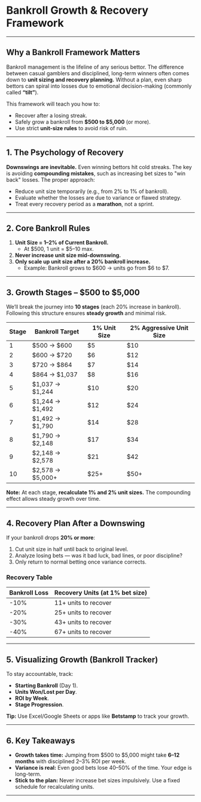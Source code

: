 # Bankroll Growth & Recovery Framework

---

## Why a Bankroll Framework Matters

Bankroll management is the lifeline of any serious bettor. The difference between casual gamblers and disciplined, long-term winners often comes down to **unit sizing and recovery planning.** Without a plan, even sharp bettors can spiral into losses due to emotional decision-making (commonly called **“tilt”**).

This framework will teach you how to:
- Recover after a losing streak.
- Safely grow a bankroll from **$500 to $5,000** (or more).
- Use strict **unit-size rules** to avoid risk of ruin.

---

## 1. The Psychology of Recovery

**Downswings are inevitable.** Even winning bettors hit cold streaks. The key is avoiding **compounding mistakes**, such as increasing bet sizes to "win back" losses. The proper approach:
- Reduce unit size temporarily (e.g., from 2% to 1% of bankroll).
- Evaluate whether the losses are due to variance or flawed strategy.
- Treat every recovery period as a **marathon**, not a sprint.

---

## 2. Core Bankroll Rules

1. **Unit Size = 1–2% of Current Bankroll.**
   - At $500, 1 unit = $5–10 max.
2. **Never increase unit size mid-downswing.**
3. **Only scale up unit size after a 20% bankroll increase.**
   - Example: Bankroll grows to $600 → units go from $6 to $7.

---

## 3. Growth Stages – $500 to $5,000

We’ll break the journey into **10 stages** (each 20% increase in bankroll). Following this structure ensures **steady growth** and minimal risk.

| **Stage** | **Bankroll Target** | **1% Unit Size** | **2% Aggressive Unit Size** |
|-----------|---------------------|------------------|-----------------------------|
| 1         | $500 → $600         | $5               | $10                         |
| 2         | $600 → $720         | $6               | $12                         |
| 3         | $720 → $864         | $7               | $14                         |
| 4         | $864 → $1,037       | $8               | $16                         |
| 5         | $1,037 → $1,244     | $10              | $20                         |
| 6         | $1,244 → $1,492     | $12              | $24                         |
| 7         | $1,492 → $1,790     | $14              | $28                         |
| 8         | $1,790 → $2,148     | $17              | $34                         |
| 9         | $2,148 → $2,578     | $21              | $42                         |
| 10        | $2,578 → $5,000+    | $25+             | $50+                        |

**Note:** At each stage, **recalculate 1% and 2% unit sizes.** The compounding effect allows steady growth over time.

---

## 4. Recovery Plan After a Downswing

If your bankroll drops **20% or more**:
1. Cut unit size in half until back to original level.
2. Analyze losing bets — was it bad luck, bad lines, or poor discipline?
3. Only return to normal betting once variance corrects.

### Recovery Table
| **Bankroll Loss** | **Recovery Units (at 1% bet size)** |
|-------------------|------------------------------------|
| -10%              | 11+ units to recover                |
| -20%              | 25+ units to recover                |
| -30%              | 43+ units to recover                |
| -40%              | 67+ units to recover                |

---

## 5. Visualizing Growth (Bankroll Tracker)

To stay accountable, track:
- **Starting Bankroll** (Day 1).
- **Units Won/Lost per Day**.
- **ROI by Week**.
- **Stage Progression**.

**Tip:** Use Excel/Google Sheets or apps like **Betstamp** to track your growth.

---

## 6. Key Takeaways
- **Growth takes time:** Jumping from $500 to $5,000 might take **6–12 months** with disciplined 2–3% ROI per week.
- **Variance is real:** Even good bets lose 40–50% of the time. Your edge is long-term.
- **Stick to the plan:** Never increase bet sizes impulsively. Use a fixed schedule for recalculating units.

---
